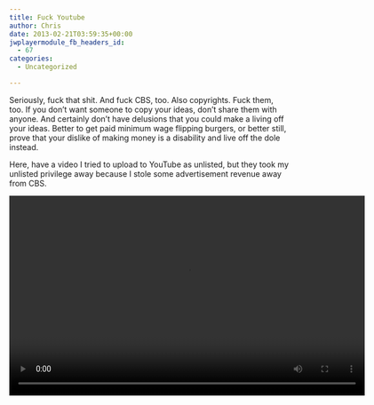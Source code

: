 ```yaml
---
title: Fuck Youtube
author: Chris
date: 2013-02-21T03:59:35+00:00
jwplayermodule_fb_headers_id:
  - 67
categories:
  - Uncategorized

---
```

Seriously, fuck that shit. <!-- more -->  And fuck CBS, too. Also copyrights. Fuck them, too. If you don&#8217;t want someone to copy your ideas, don&#8217;t share them with anyone. And certainly don&#8217;t have delusions that you could make a living off your ideas. Better to get paid minimum wage flipping burgers, or better still, prove that your dislike of making money is a disability and live off the dole instead.

Here, have a video I tried to upload to YouTube as unlisted, but they took my unlisted privilege away because I stole some advertisement revenue away from CBS.

<video controls preload="auto" playsinline data-setup='{"fluid": true}' width="640" height="360"> <source src="//balde.losno.co/v/poor_nitro.mp4" type="video/mp4" /> </video>

